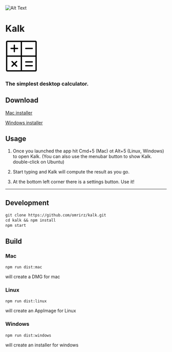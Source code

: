 
![Alt Text](https://media.giphy.com/media/eKmWjFzyJpcakTtgHW/giphy.gif)


# Kalk

![Logo](./src/assets/logo.png)

### The simplest desktop calculator.

## Download

[Mac installer](https://github.com/omrirz/kalk/releases/download/v.0.0.1/kalk-0.0.1.dmg)

[Windows installer](https://github.com/omrirz/kalk/releases/download/v.0.0.1/kalk.Setup.0.0.1.exe)

## Usage

1. Once you launched the app hit Cmd+5 (Mac) ot Alt+5 (Linux, Windows) to open Kalk.
(You can also use the menubar button to show Kalk. double-click on Ubuntu)

2. Start typing and Kalk will compute the result as you go.
3. At the bottom left corner there is a settings button. Use it!

---

## Development

```console
git clone https://github.com/omrirz/kalk.git
cd kalk && npm install
npm start
```

## Build

### Mac

```console
npm run dist:mac
```

will create a DMG for mac

### Linux

```console
npm run dist:linux
```

will create an AppImage for Linux

### Windows

```console
npm run dist:windows
```

will create an installer for windows
